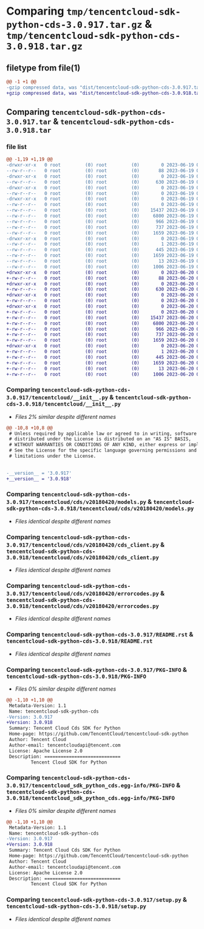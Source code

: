 # Comparing `tmp/tencentcloud-sdk-python-cds-3.0.917.tar.gz` & `tmp/tencentcloud-sdk-python-cds-3.0.918.tar.gz`

## filetype from file(1)

```diff
@@ -1 +1 @@
-gzip compressed data, was "dist/tencentcloud-sdk-python-cds-3.0.917.tar", last modified: Mon Jun 19 00:20:19 2023, max compression
+gzip compressed data, was "dist/tencentcloud-sdk-python-cds-3.0.918.tar", last modified: Tue Jun 20 02:35:44 2023, max compression
```

## Comparing `tencentcloud-sdk-python-cds-3.0.917.tar` & `tencentcloud-sdk-python-cds-3.0.918.tar`

### file list

```diff
@@ -1,19 +1,19 @@
-drwxr-xr-x   0 root         (0) root         (0)        0 2023-06-19 00:20:19.000000 tencentcloud-sdk-python-cds-3.0.917/
--rw-r--r--   0 root         (0) root         (0)       88 2023-06-19 00:20:19.000000 tencentcloud-sdk-python-cds-3.0.917/setup.cfg
-drwxr-xr-x   0 root         (0) root         (0)        0 2023-06-19 00:20:19.000000 tencentcloud-sdk-python-cds-3.0.917/tencentcloud/
--rw-r--r--   0 root         (0) root         (0)      630 2023-06-19 00:20:19.000000 tencentcloud-sdk-python-cds-3.0.917/tencentcloud/__init__.py
-drwxr-xr-x   0 root         (0) root         (0)        0 2023-06-19 00:20:19.000000 tencentcloud-sdk-python-cds-3.0.917/tencentcloud/cds/
--rw-r--r--   0 root         (0) root         (0)        0 2023-06-19 00:20:19.000000 tencentcloud-sdk-python-cds-3.0.917/tencentcloud/cds/__init__.py
-drwxr-xr-x   0 root         (0) root         (0)        0 2023-06-19 00:20:19.000000 tencentcloud-sdk-python-cds-3.0.917/tencentcloud/cds/v20180420/
--rw-r--r--   0 root         (0) root         (0)        0 2023-06-19 00:20:19.000000 tencentcloud-sdk-python-cds-3.0.917/tencentcloud/cds/v20180420/__init__.py
--rw-r--r--   0 root         (0) root         (0)    15437 2023-06-19 00:20:19.000000 tencentcloud-sdk-python-cds-3.0.917/tencentcloud/cds/v20180420/models.py
--rw-r--r--   0 root         (0) root         (0)     6800 2023-06-19 00:20:19.000000 tencentcloud-sdk-python-cds-3.0.917/tencentcloud/cds/v20180420/cds_client.py
--rw-r--r--   0 root         (0) root         (0)      966 2023-06-19 00:20:19.000000 tencentcloud-sdk-python-cds-3.0.917/tencentcloud/cds/v20180420/errorcodes.py
--rw-r--r--   0 root         (0) root         (0)      737 2023-06-19 00:20:19.000000 tencentcloud-sdk-python-cds-3.0.917/README.rst
--rw-r--r--   0 root         (0) root         (0)     1659 2023-06-19 00:20:19.000000 tencentcloud-sdk-python-cds-3.0.917/PKG-INFO
-drwxr-xr-x   0 root         (0) root         (0)        0 2023-06-19 00:20:19.000000 tencentcloud-sdk-python-cds-3.0.917/tencentcloud_sdk_python_cds.egg-info/
--rw-r--r--   0 root         (0) root         (0)        1 2023-06-19 00:20:19.000000 tencentcloud-sdk-python-cds-3.0.917/tencentcloud_sdk_python_cds.egg-info/dependency_links.txt
--rw-r--r--   0 root         (0) root         (0)      445 2023-06-19 00:20:19.000000 tencentcloud-sdk-python-cds-3.0.917/tencentcloud_sdk_python_cds.egg-info/SOURCES.txt
--rw-r--r--   0 root         (0) root         (0)     1659 2023-06-19 00:20:19.000000 tencentcloud-sdk-python-cds-3.0.917/tencentcloud_sdk_python_cds.egg-info/PKG-INFO
--rw-r--r--   0 root         (0) root         (0)       13 2023-06-19 00:20:19.000000 tencentcloud-sdk-python-cds-3.0.917/tencentcloud_sdk_python_cds.egg-info/top_level.txt
--rw-r--r--   0 root         (0) root         (0)     1006 2023-06-19 00:20:19.000000 tencentcloud-sdk-python-cds-3.0.917/setup.py
+drwxr-xr-x   0 root         (0) root         (0)        0 2023-06-20 02:35:44.000000 tencentcloud-sdk-python-cds-3.0.918/
+-rw-r--r--   0 root         (0) root         (0)       88 2023-06-20 02:35:44.000000 tencentcloud-sdk-python-cds-3.0.918/setup.cfg
+drwxr-xr-x   0 root         (0) root         (0)        0 2023-06-20 02:35:44.000000 tencentcloud-sdk-python-cds-3.0.918/tencentcloud/
+-rw-r--r--   0 root         (0) root         (0)      630 2023-06-20 02:35:44.000000 tencentcloud-sdk-python-cds-3.0.918/tencentcloud/__init__.py
+drwxr-xr-x   0 root         (0) root         (0)        0 2023-06-20 02:35:44.000000 tencentcloud-sdk-python-cds-3.0.918/tencentcloud/cds/
+-rw-r--r--   0 root         (0) root         (0)        0 2023-06-20 02:35:44.000000 tencentcloud-sdk-python-cds-3.0.918/tencentcloud/cds/__init__.py
+drwxr-xr-x   0 root         (0) root         (0)        0 2023-06-20 02:35:44.000000 tencentcloud-sdk-python-cds-3.0.918/tencentcloud/cds/v20180420/
+-rw-r--r--   0 root         (0) root         (0)        0 2023-06-20 02:35:44.000000 tencentcloud-sdk-python-cds-3.0.918/tencentcloud/cds/v20180420/__init__.py
+-rw-r--r--   0 root         (0) root         (0)    15437 2023-06-20 02:35:44.000000 tencentcloud-sdk-python-cds-3.0.918/tencentcloud/cds/v20180420/models.py
+-rw-r--r--   0 root         (0) root         (0)     6800 2023-06-20 02:35:44.000000 tencentcloud-sdk-python-cds-3.0.918/tencentcloud/cds/v20180420/cds_client.py
+-rw-r--r--   0 root         (0) root         (0)      966 2023-06-20 02:35:44.000000 tencentcloud-sdk-python-cds-3.0.918/tencentcloud/cds/v20180420/errorcodes.py
+-rw-r--r--   0 root         (0) root         (0)      737 2023-06-20 02:35:44.000000 tencentcloud-sdk-python-cds-3.0.918/README.rst
+-rw-r--r--   0 root         (0) root         (0)     1659 2023-06-20 02:35:44.000000 tencentcloud-sdk-python-cds-3.0.918/PKG-INFO
+drwxr-xr-x   0 root         (0) root         (0)        0 2023-06-20 02:35:44.000000 tencentcloud-sdk-python-cds-3.0.918/tencentcloud_sdk_python_cds.egg-info/
+-rw-r--r--   0 root         (0) root         (0)        1 2023-06-20 02:35:44.000000 tencentcloud-sdk-python-cds-3.0.918/tencentcloud_sdk_python_cds.egg-info/dependency_links.txt
+-rw-r--r--   0 root         (0) root         (0)      445 2023-06-20 02:35:44.000000 tencentcloud-sdk-python-cds-3.0.918/tencentcloud_sdk_python_cds.egg-info/SOURCES.txt
+-rw-r--r--   0 root         (0) root         (0)     1659 2023-06-20 02:35:44.000000 tencentcloud-sdk-python-cds-3.0.918/tencentcloud_sdk_python_cds.egg-info/PKG-INFO
+-rw-r--r--   0 root         (0) root         (0)       13 2023-06-20 02:35:44.000000 tencentcloud-sdk-python-cds-3.0.918/tencentcloud_sdk_python_cds.egg-info/top_level.txt
+-rw-r--r--   0 root         (0) root         (0)     1006 2023-06-20 02:35:44.000000 tencentcloud-sdk-python-cds-3.0.918/setup.py
```

### Comparing `tencentcloud-sdk-python-cds-3.0.917/tencentcloud/__init__.py` & `tencentcloud-sdk-python-cds-3.0.918/tencentcloud/__init__.py`

 * *Files 2% similar despite different names*

```diff
@@ -10,8 +10,8 @@
 # Unless required by applicable law or agreed to in writing, software
 # distributed under the License is distributed on an "AS IS" BASIS,
 # WITHOUT WARRANTIES OR CONDITIONS OF ANY KIND, either express or implied.
 # See the License for the specific language governing permissions and
 # limitations under the License.
 
 
-__version__ = '3.0.917'
+__version__ = '3.0.918'
```

### Comparing `tencentcloud-sdk-python-cds-3.0.917/tencentcloud/cds/v20180420/models.py` & `tencentcloud-sdk-python-cds-3.0.918/tencentcloud/cds/v20180420/models.py`

 * *Files identical despite different names*

### Comparing `tencentcloud-sdk-python-cds-3.0.917/tencentcloud/cds/v20180420/cds_client.py` & `tencentcloud-sdk-python-cds-3.0.918/tencentcloud/cds/v20180420/cds_client.py`

 * *Files identical despite different names*

### Comparing `tencentcloud-sdk-python-cds-3.0.917/tencentcloud/cds/v20180420/errorcodes.py` & `tencentcloud-sdk-python-cds-3.0.918/tencentcloud/cds/v20180420/errorcodes.py`

 * *Files identical despite different names*

### Comparing `tencentcloud-sdk-python-cds-3.0.917/README.rst` & `tencentcloud-sdk-python-cds-3.0.918/README.rst`

 * *Files identical despite different names*

### Comparing `tencentcloud-sdk-python-cds-3.0.917/PKG-INFO` & `tencentcloud-sdk-python-cds-3.0.918/PKG-INFO`

 * *Files 0% similar despite different names*

```diff
@@ -1,10 +1,10 @@
 Metadata-Version: 1.1
 Name: tencentcloud-sdk-python-cds
-Version: 3.0.917
+Version: 3.0.918
 Summary: Tencent Cloud Cds SDK for Python
 Home-page: https://github.com/TencentCloud/tencentcloud-sdk-python
 Author: Tencent Cloud
 Author-email: tencentcloudapi@tencent.com
 License: Apache License 2.0
 Description: ============================
         Tencent Cloud SDK for Python
```

### Comparing `tencentcloud-sdk-python-cds-3.0.917/tencentcloud_sdk_python_cds.egg-info/PKG-INFO` & `tencentcloud-sdk-python-cds-3.0.918/tencentcloud_sdk_python_cds.egg-info/PKG-INFO`

 * *Files 0% similar despite different names*

```diff
@@ -1,10 +1,10 @@
 Metadata-Version: 1.1
 Name: tencentcloud-sdk-python-cds
-Version: 3.0.917
+Version: 3.0.918
 Summary: Tencent Cloud Cds SDK for Python
 Home-page: https://github.com/TencentCloud/tencentcloud-sdk-python
 Author: Tencent Cloud
 Author-email: tencentcloudapi@tencent.com
 License: Apache License 2.0
 Description: ============================
         Tencent Cloud SDK for Python
```

### Comparing `tencentcloud-sdk-python-cds-3.0.917/setup.py` & `tencentcloud-sdk-python-cds-3.0.918/setup.py`

 * *Files identical despite different names*

